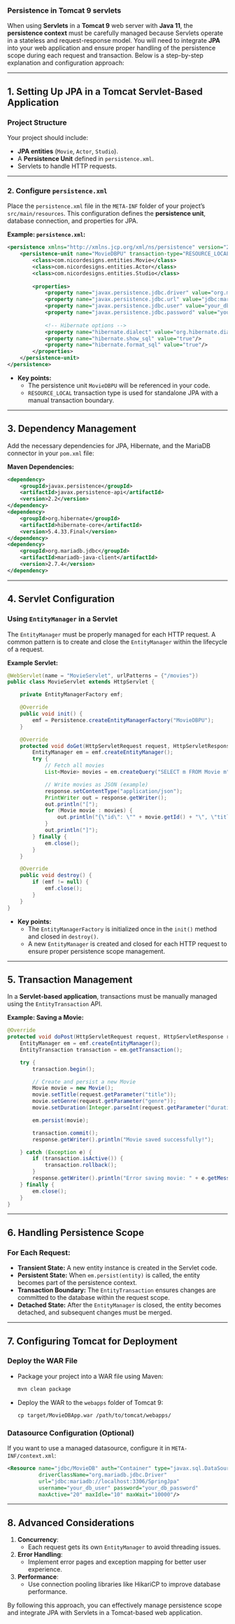 ### Persistence in Tomcat 9 servlets


When using **Servlets** in a **Tomcat 9** web server with **Java 11**, the **persistence context** must be carefully managed because Servlets operate in a stateless and request-response model. You will need to integrate **JPA** into your web application and ensure proper handling of the persistence scope during each request and transaction. Below is a step-by-step explanation and configuration approach:

---

## **1. Setting Up JPA in a Tomcat Servlet-Based Application**

### **Project Structure**

Your project should include:

- **JPA entities** (`Movie`, `Actor`, `Studio`).
- A **Persistence Unit** defined in `persistence.xml`.
- Servlets to handle HTTP requests.

---

### **2. Configure `persistence.xml`**

Place the `persistence.xml` file in the `META-INF` folder of your project’s `src/main/resources`. This configuration defines the **persistence unit**, database connection, and properties for JPA.

**Example: `persistence.xml`:**

```xml
<persistence xmlns="http://xmlns.jcp.org/xml/ns/persistence" version="2.1">
    <persistence-unit name="MovieDBPU" transaction-type="RESOURCE_LOCAL">
        <class>com.nicordesigns.entities.Movie</class>
        <class>com.nicordesigns.entities.Actor</class>
        <class>com.nicordesigns.entities.Studio</class>
        
        <properties>
            <property name="javax.persistence.jdbc.driver" value="org.mariadb.jdbc.Driver"/>
            <property name="javax.persistence.jdbc.url" value="jdbc:mariadb://localhost:3306/SpringJpa"/>
            <property name="javax.persistence.jdbc.user" value="your_db_user"/>
            <property name="javax.persistence.jdbc.password" value="your_db_password"/>
            
            <!-- Hibernate options -->
            <property name="hibernate.dialect" value="org.hibernate.dialect.MariaDBDialect"/>
            <property name="hibernate.show_sql" value="true"/>
            <property name="hibernate.format_sql" value="true"/>
        </properties>
    </persistence-unit>
</persistence>
```

- **Key points:**
    - The persistence unit `MovieDBPU` will be referenced in your code.
    - `RESOURCE_LOCAL` transaction type is used for standalone JPA with a manual transaction boundary.

---

## **3. Dependency Management**

Add the necessary dependencies for JPA, Hibernate, and the MariaDB connector in your `pom.xml` file:

**Maven Dependencies:**

```xml
<dependency>
    <groupId>javax.persistence</groupId>
    <artifactId>javax.persistence-api</artifactId>
    <version>2.2</version>
</dependency>
<dependency>
    <groupId>org.hibernate</groupId>
    <artifactId>hibernate-core</artifactId>
    <version>5.4.33.Final</version>
</dependency>
<dependency>
    <groupId>org.mariadb.jdbc</groupId>
    <artifactId>mariadb-java-client</artifactId>
    <version>2.7.4</version>
</dependency>
```

---

## **4. Servlet Configuration**

### **Using `EntityManager` in a Servlet**

The `EntityManager` must be properly managed for each HTTP request. A common pattern is to create and close the `EntityManager` within the lifecycle of a request.

**Example Servlet:**

```java
@WebServlet(name = "MovieServlet", urlPatterns = {"/movies"})
public class MovieServlet extends HttpServlet {

    private EntityManagerFactory emf;

    @Override
    public void init() {
        emf = Persistence.createEntityManagerFactory("MovieDBPU");
    }

    @Override
    protected void doGet(HttpServletRequest request, HttpServletResponse response) throws ServletException, IOException {
        EntityManager em = emf.createEntityManager();
        try {
            // Fetch all movies
            List<Movie> movies = em.createQuery("SELECT m FROM Movie m", Movie.class).getResultList();

            // Write movies as JSON (example)
            response.setContentType("application/json");
            PrintWriter out = response.getWriter();
            out.println("[");
            for (Movie movie : movies) {
                out.println("{\"id\": \"" + movie.getId() + "\", \"title\": \"" + movie.getTitle() + "\"},");
            }
            out.println("]");
        } finally {
            em.close();
        }
    }

    @Override
    public void destroy() {
        if (emf != null) {
            emf.close();
        }
    }
}
```

- **Key points:**
    - The `EntityManagerFactory` is initialized once in the `init()` method and closed in `destroy()`.
    - A new `EntityManager` is created and closed for each HTTP request to ensure proper persistence scope management.

---

## **5. Transaction Management**

In a **Servlet-based application**, transactions must be manually managed using the `EntityTransaction` API.

**Example: Saving a Movie:**

```java
@Override
protected void doPost(HttpServletRequest request, HttpServletResponse response) throws ServletException, IOException {
    EntityManager em = emf.createEntityManager();
    EntityTransaction transaction = em.getTransaction();

    try {
        transaction.begin();

        // Create and persist a new Movie
        Movie movie = new Movie();
        movie.setTitle(request.getParameter("title"));
        movie.setGenre(request.getParameter("genre"));
        movie.setDuration(Integer.parseInt(request.getParameter("duration")));

        em.persist(movie);

        transaction.commit();
        response.getWriter().println("Movie saved successfully!");

    } catch (Exception e) {
        if (transaction.isActive()) {
            transaction.rollback();
        }
        response.getWriter().println("Error saving movie: " + e.getMessage());
    } finally {
        em.close();
    }
}
```

---

## **6. Handling Persistence Scope**

### **For Each Request:**

- **Transient State:** A new entity instance is created in the Servlet code.
- **Persistent State:** When `em.persist(entity)` is called, the entity becomes part of the persistence context.
- **Transaction Boundary:** The `EntityTransaction` ensures changes are committed to the database within the request scope.
- **Detached State:** After the `EntityManager` is closed, the entity becomes detached, and subsequent changes must be merged.

---

## **7. Configuring Tomcat for Deployment**

### **Deploy the WAR File**

- Package your project into a WAR file using Maven:
    
    ```bash
    mvn clean package
    ```
    
- Deploy the WAR to the `webapps` folder of Tomcat 9:
    
    ```
    cp target/MovieDBApp.war /path/to/tomcat/webapps/
    ```
    

### **Datasource Configuration (Optional)**

If you want to use a managed datasource, configure it in `META-INF/context.xml`:

```xml
<Resource name="jdbc/MovieDB" auth="Container" type="javax.sql.DataSource"
          driverClassName="org.mariadb.jdbc.Driver"
          url="jdbc:mariadb://localhost:3306/SpringJpa"
          username="your_db_user" password="your_db_password"
          maxActive="20" maxIdle="10" maxWait="10000"/>
```

---

## **8. Advanced Considerations**

1. **Concurrency**:
    - Each request gets its own `EntityManager` to avoid threading issues.
2. **Error Handling**:
    - Implement error pages and exception mapping for better user experience.
3. **Performance**:
    - Use connection pooling libraries like HikariCP to improve database performance.

By following this approach, you can effectively manage persistence scope and integrate JPA with Servlets in a Tomcat-based web application.